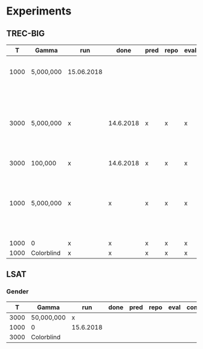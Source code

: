 # Experiments

## TREC-BIG

| T | Gamma | run | done | pred | repo | eval | comments |
| --- | --- | --- | ---| --- | --- | --- | --- |
| 1000 | 5,000,000 | 15.06.2018 |  |  |  |  | trying with dataset with continuous scores |
| 3000 | 5,000,000 | x | 14.6.2018 | x | x | x | higher iterations did not make women to be distributed evenly, but also rates all women to top positions |
| 3000 | 100,000 | x | 14.6.2018 | x | x | x | |
| 1000 | 5,000,000 | x | x | x | x | x | made all women appear in top positions, super weird, trying to have better convergence |
| 1000 | 0 | x | x | x | x | x | |
| 1000 | Colorblind | x | x | x | x | x | |

## LSAT

### Gender

| T | Gamma | run | done | pred | repo | eval | comments |
| --- | --- | --- | ---| --- | --- | --- | --- |
| 3000 | 50,000,000 | x | | | | | |
| 1000 | 0 | 15.6.2018 | | | | | |
| 3000 | Colorblind |  | | | | | |
